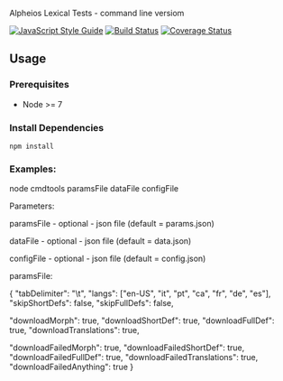 Alpheios Lexical Tests - command line versiom

[![JavaScript Style Guide](https://img.shields.io/badge/code_style-standard-brightgreen.svg)](https://standardjs.com)
[![Build Status](https://travis-ci.org/alpheios-project/lexicon-client.svg?branch=master)](https://travis-ci.org/alpheios-project/lexicon-client)
[![Coverage Status](https://coveralls.io/repos/github/alpheios-project/lexicon-client/badge.svg?branch=master)](https://coveralls.io/github/alpheios-project/lexicon-client?branch=master)

## Usage

### Prerequisites

* Node >= 7

### Install Dependencies

```
npm install
```

### Examples:

node cmdtools paramsFile dataFile configFile

Parameters:

paramsFile - optional - json file (default = params.json)

dataFile - optional - json file (default = data.json)

configFile - optional - json file (default = config.json)


paramsFile:

{
  "tabDelimiter": "\t",
  "langs": ["en-US", "it", "pt", "ca", "fr", "de", "es"],
  "skipShortDefs": false,
  "skipFullDefs": false,

  "downloadMorph": true,
  "downloadShortDef": true,
  "downloadFullDef": true,
  "downloadTranslations": true,

  "downloadFailedMorph": true,
  "downloadFailedShortDef": true,
  "downloadFailedFullDef": true,
  "downloadFailedTranslations": true,
  "downloadFailedAnything": true
}

